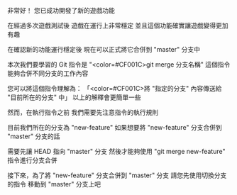 非常好！
您已成功開發了新的遊戲功能

在經過多次遊戲測試後
遊戲在運行上非常穩定
並且這個功能確實讓遊戲變得更加有趣

在確認新的功能運行穩定後
現在可以正式將它合併到 "master" 分支中

本次我們要學習的 Git 指令是
"<color=#CF001C>git merge 分支名稱</color>"
這個指令能夠合併不同分支的工作內容

您可以將這個指令理解為：
「<color=#CF001C>將 "指定的分支" 內容傳送給 "目前所在的分支" 中</color>」
以上的解釋會更簡單一些

然而，在執行指令之前
我們需要先注意指令的執行規則

目前我們所在的分支為 "new-feature"
如果想要將 "new-feature" 分支合併到 "master" 分支的話

需要先讓 HEAD 指向 "master" 分支
然後才能夠使用 "git merge new-feature" 指令進行分支合併

接下來，為了將 "new-feature" 分支合併到 "master" 分支
請您先使用切換分支的指令
移動到 "master" 分支上吧